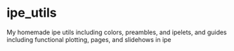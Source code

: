 # ipe_utils
My homemade ipe utils including colors, preambles, and ipelets, and guides including functional plotting, pages, and slidehows in ipe
